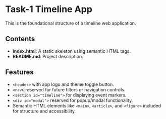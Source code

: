 # Task-1 Timeline App

This is the foundational structure of a timeline web application.

## Contents

- **index.html**: A static skeleton using semantic HTML tags.
- **README.md**: Project description.

## Features

- `<header>` with app logo and theme toggle button.
- `<nav>` reserved for future filters or navigation controls.
- `<section id="timeline">` for displaying event markers.
- `<div id="modal">` reserved for popup/modal functionality.
- Semantic HTML elements like `<main>`, `<article>`, and `<figure>` included for structure and accessibility.
